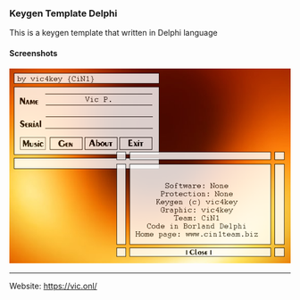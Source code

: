 ### Keygen Template Delphi ###

This is a keygen template that written in Delphi language

#### Screenshots ####
![](demo.png)

---

Website: https://vic.onl/